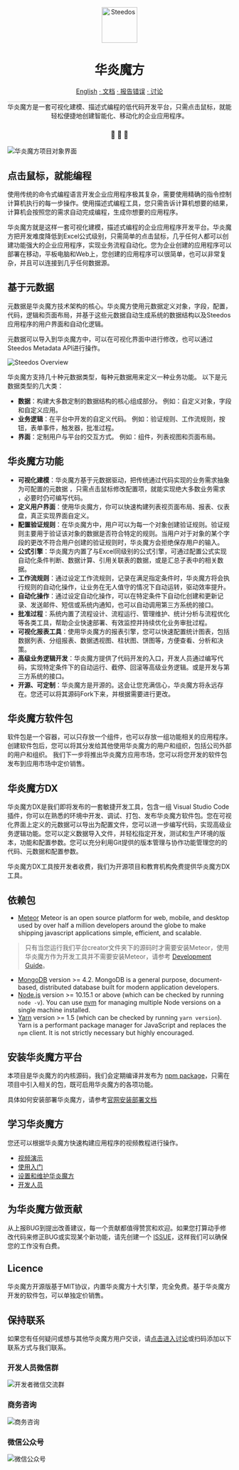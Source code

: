 

<p align="center">
  <a href="https://www.steedos.com/cn">
    <img alt="Steedos" src="https://steedos.github.io/assets/logo.png" width="80" />
  </a>
</p>
<h1 align="center">
  华炎魔方
</h1>

<p align="center">
<a href="https://github.com/steedos/steedos-platform/blob/1.22/README.md">English</a>
<a href="https://www.steedos.com/help/"> · 文档</a>
<a href="https://github.com/steedos/steedos-platform/issues/"> · 报告错误</a>
<a href="https://github.com/steedos/steedos-platform/discussions"> · 讨论</a>
</p>

<p align="center" style="border-top: solid 1px #cccccc">
  华炎魔方是一套可视化建模、描述式编程的低代码开发平台，只需点击鼠标，就能轻松便捷地创建智能化、移动化的企业应用程序。
</p>

<h3 align="center">
 🤖 🎨 🚀
</h3>

![华炎魔方项目对象界面](https://steedos.github.io/assets/github/platform/cn/project_object.jpg)

## 点击鼠标，就能编程

使用传统的命令式编程语言开发企业应用程序极其复杂，需要使用精确的指令控制计算机执行的每一步操作。使用描述式编程工具，您只需告诉计算机想要的结果，计算机会按照您的需求自动完成编程，生成你想要的应用程序。

华炎魔方就是这样一套可视化建模，描述式编程的企业应用程序开发平台。华炎魔方把开发难度降低到Excel公式级别，只需简单的点击鼠标，几乎任何人都可以创建功能强大的企业应用程序，实现业务流程自动化。您为企业创建的应用程序可以部署在移动，平板电脑和Web上，您创建的应用程序可以很简单，也可以非常复杂，并且可以连接到几乎任何数据源。

## 基于元数据

元数据是华炎魔方技术架构的核心。华炎魔方使用元数据定义对象，字段，配置，代码，逻辑和页面布局，并基于这些元数据自动生成系统的数据结构以及Steedos应用程序的用户界面和自动化逻辑。

元数据可以导入到华炎魔方中，可以在可视化界面中进行修改，也可以通过Steedos Metadata API进行操作。

![Steedos Overview](http://www.steedos.org/assets/platform/platform-overview.png)

华炎魔方支持几十种元数据类型，每种元数据用来定义一种业务功能。 以下是元数据类型的几大类：

- **数据**：构建大多数定制的数据结构的核心组成部分。 例如：自定义对象，字段和自定义应用。
- **业务逻辑**：在平台中开发的自定义代码。 例如：验证规则、工作流规则，按钮，表单事件，触发器，批准过程。
- **界面**：定制用户与平台的交互方式。 例如：组件，列表视图和页面布局。

## 华炎魔方功能

- **可视化建模**：华炎魔方基于元数据驱动，把传统通过代码实现的业务需求抽象为可配置的元数据 ，只需点击⿏标修改配置项，就能实现绝⼤多数业务需求 ，必要时仍可编写代码。
- **定义用户界面**：使用华炎魔方，你可以快速构建列表视页面布局、报表、仪表盘，真正实现界面自定义。
- **配置验证规则**：在华炎魔⽅中，⽤户可以为每⼀个对象创建验证规则。验证规则主要⽤于验证该对象的数据是否符合特定的规则。当⽤户对于对象的某个字段的更改不符合⽤户创建的验证规则时，华炎魔⽅会拒绝保存⽤户的输⼊。
- **公式引擎**：华炎魔方内置了与Excel同级别的公式引擎，可通过配置公式实现自动化条件判断、数据计算、引用关联表的数据，或是汇总子表中的相关数据。
- **工作流规则**：通过设定工作流规则，记录在满⾜指定条件时，华炎魔方将会执⾏规则的⾃动化操作，让业务在无人值守的情况下自动运转，驱动效率提升。
- **自动化操作**：通过设定自动化操作，可以在特定条件下自动化创建和更新记录、发送邮件、短信或系统内通知，也可以自动调用第三方系统的接口。
- **批准过程**：系统内置了流程设计、流程运行、管理维护、统计分析与流程优化等各类工具，帮助企业快速部署、有效监控并持续优化业务审批过程。  
- **可视化报表工具**：使用华炎魔方的报表引擎，您可以快速配置统计图表，包括数据列表、分组报表、数据透视图、柱状图、饼图等，方便查看、分析和决策。
- **高级业务逻辑开发**：华炎魔方提供了代码开发的入口，开发人员通过编写代码，实现特定条件下的自动运行、截停、回滚等高级业务逻辑。或是开发与第三方系统的接口。
- **开源、可定制**：华炎魔方是开源的。这会让您充满信心，华炎魔方将永远存在。您还可以将其源码Fork下来，并根据需要进行更改。

## 华炎魔方软件包

软件包是一个容器，可以只存放一个组件，也可以存放一组功能相关的应用程序。创建软件包后，您可以将其分发给其他使用华炎魔方的用户和组织，包括公司外部的用户和组织。
我们下一步将推出华炎魔方应用市场，您可以将您开发的软件包发布到应用市场中定价销售。

## 华炎魔方DX

华炎魔方DX是我们即将发布的一套敏捷开发工具，包含一组 Visual Studio Code 插件，你可以在熟悉的环境中开发、调试、打包、发布华炎魔方软件包。您在可视化界面上定义的元数据可以导出为配置文件，您可以进一步编写代码，实现高级业务逻辑功能。您可以定义数据导入文件，并轻松指定开发，测试和生产环境的版本，功能和配置参数。您可以充分利用Git提供的版本管理与协作功能管理您的的代码、元数据和配置参数。

华炎魔方DX工具按开发者收费，我们为开源项目和教育机构免费提供华炎魔方DX工具。

## 依赖包

- [Meteor](https://www.meteor.com/) Meteor is an open source platform for web, mobile, and desktop used by over half a million developers around the globe to make shipping javascript applications simple, efficient, and scalable.

> 只有当您运行我们平台creator文件夹下的源码时才需要安装Meteor，使用华炎魔方作为开发工具并不需要安装Meteor，请参考 [Development Guide](/Development_Guide)。

- [MongoDB](https://www.mongodb.com/try/download/) version >= 4.2. MongoDB is a general purpose, document-based, distributed database built for modern application developers.
- [Node.js](https://nodejs.org/en/download/) version >= 10.15.1 or above (which can be checked by running `node -v`). You can use [nvm](https://github.com/nvm-sh/nvm) for managing multiple Node versions on a single machine installed.
- [Yarn](https://yarnpkg.com/en/) version >= 1.5 (which can be checked by running `yarn version`). Yarn is a performant package manager for JavaScript and replaces the `npm` client. It is not strictly necessary but highly encouraged.

## 安装华炎魔方平台

本项目是华炎魔方的内核源码，我们会定期编译并发布为 [npm package](https://www.npmjs.com/package/steedos-server)，只需在项目中引入相关的包，既可启用华炎魔方的各项功能。

具体如何安装部署华炎魔方，请参考[官网安装部署文档](https://www.steedos.com/help/deploy)

## 学习华炎魔方

您还可以根据华炎魔方快速构建应用程序的视频教程进行操作。

- [视频演示](https://www.steedos.com/videos/)
- [使用入门](https://www.steedos.com/help/user/)
- [设置和维护华炎魔方](https://www.steedos.com/help/admin/)
- [开发人员](https://www.steedos.com/developer/)

## 为华炎魔方做贡献

从上报BUG到提出改善建议，每一个贡献都值得赞赏和欢迎。如果您打算动手修改代码来修正BUG或实现某个新功能，请先创建一个 [ISSUE](https://github.com/steedos/steedos-platform/issues)，这样我们可以确保您的工作没有白费。 

## Licence

华炎魔方开源版基于MIT协议，内置华炎魔方十大引擎，完全免费。基于华炎魔方开发的软件包，可以单独定价销售。

## 保持联系

如果您有任何疑问或想与其他华炎魔方用户交谈，请[点击进入讨论](https://steedos.github.io/steedos/steedos-platform/discussions)或扫码添加以下联系方式与我们联系。

### 开发人员微信群

![开发者微信交流群](https://steedos.github.io/assets/github/platform/cn/QR_wechat_developers.jpg)

### 商务咨询

![商务咨询](https://steedos.github.io/assets/github/platform/cn/business_consulting.jpg)

### 微信公众号

![微信公众号](https://www.steedos.com/assets/github/platform/cn/public_number.jpg)
